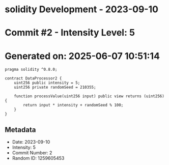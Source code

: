 ﻿# solidity Development - 2023-09-10
# Commit #2 - Intensity Level: 5
# Generated on: 2025-06-07 10:51:14
```solidity
pragma solidity ^0.8.0;

contract DataProcessor2 {
    uint256 public intensity = 5;
    uint256 private randomSeed = 210355;

    function processValue(uint256 input) public view returns (uint256) {
        return input * intensity + randomSeed % 100;
    }
}
```
## Metadata
- Date: 2023-09-10
- Intensity: 5
- Commit Number: 2
- Random ID: 1259605453
